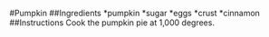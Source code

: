 #Pumpkin
##Ingredients
*pumpkin
*sugar
*eggs
*crust
*cinnamon
##Instructions
Cook the pumpkin pie at 1,000 degrees.
